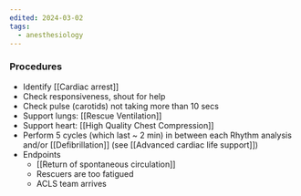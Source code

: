 ```yaml
---
edited: 2024-03-02
tags:
  - anesthesiology
---
```

### Procedures
- Identify [[Cardiac arrest]] 
- Check responsiveness, shout for help 
- Check pulse (carotids) not taking more than 10 secs
- Support lungs: [[Rescue Ventilation]]
- Support heart: [[High Quality Chest Compression]] 
- Perform 5 cycles (which last ~ 2 min) in between each Rhythm analysis and/or [[Defibrillation]] (see [[Advanced cardiac life support]])
- Endpoints
	- [[Return of spontaneous circulation]] 
	- Rescuers are too fatigued
	- ACLS team arrives